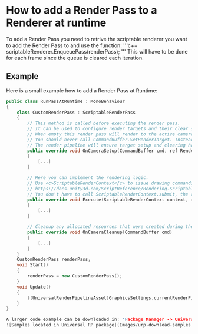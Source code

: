 # How to add a Render Pass to a Renderer at runtime
To add a Render Pass you need to retrive the scriptable renderer you want to add the Render Pass to and use the function:
'''c++
scriptableRenderer.EnqueuePass(renderPass);
'''
This will have to be done for each frame since the queue is cleared each iteration.

## Example
Here is a small example how to add a Render Pass at Runtime:
```c++
public class RunPassAtRuntime : MonoBehaviour
{
    class CustomRenderPass : ScriptableRenderPass
    {
        // This method is called before executing the render pass.
        // It can be used to configure render targets and their clear state. Also to create temporary render target textures.
        // When empty this render pass will render to the active camera render target.
        // You should never call CommandBuffer.SetRenderTarget. Instead call <c>ConfigureTarget</c> and <c>ConfigureClear</c>.
        // The render pipeline will ensure target setup and clearing happens in a performant manner.
        public override void OnCameraSetup(CommandBuffer cmd, ref RenderingData renderingData)
        {
            [...]
        }

        // Here you can implement the rendering logic.
        // Use <c>ScriptableRenderContext</c> to issue drawing commands or execute command buffers
        // https://docs.unity3d.com/ScriptReference/Rendering.ScriptableRenderContext.html
        // You don't have to call ScriptableRenderContext.submit, the render pipeline will call it at specific points in the pipeline.
        public override void Execute(ScriptableRenderContext context, ref RenderingData renderingData)
        {
            [...]
        }

        // Cleanup any allocated resources that were created during the execution of this render pass.
        public override void OnCameraCleanup(CommandBuffer cmd)
        {
            [...]
        }
    }
    CustomRenderPass renderPass;
    void Start()
    {
        renderPass = new CustomRenderPass();
    }
    void Update()
    {
        ((UniversalRenderPipelineAsset)GraphicsSettings.currentRenderPipeline).scriptableRenderer.EnqueuePass(renderPass);
    }
}

A larger code example can be downloaded in: 'Package Manager -> Universal RP -> Samples -> RenderPass Samples'
![Samples located in Universal RP package](Images/urp-download-samples.png)
```